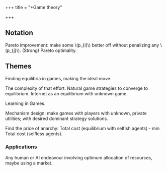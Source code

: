 +++
title = "+Game theory"

+++
## Notation
Pareto improvement: make some \\(p_{i}\\) better off without penalizing any \\(p_{j}\\). (Strong) Pareto optimality.

## Themes
Finding equilibria in games, making the ideal move.

The complexity of that effort. Natural game strategies to converge to equilibrium. Internet as an equilibrium with unknown game.

Learning in Games.

Mechanism design: make games with players with unknown, private utilities; with desired dominant strategy solutions.

Find the price of anarchy: Total cost (equilibrium with selfish agents) - min Total cost (selfless agents).

### Applications
Any human or AI endeavour involving optimum allocation of resources, maybe using a market.

